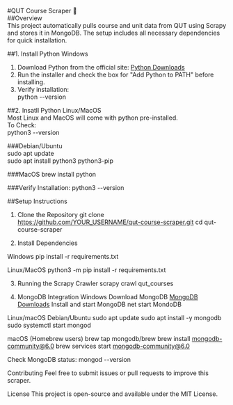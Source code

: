 #QUT Course Scraper 🚀  
##Overview  
This project automatically pulls course and unit data from QUT using Scrapy and stores it in MongoDB. The setup includes all necessary dependencies for quick installation.  

##1. Install Python Windows  
1. Download Python from the official site: [Python Downloads](https://www.python.org/downloads/)
2. Run the installer and check the box for "Add Python to PATH" before installing.
3. Verify installation:  
python --version

##2. Insatll Python Linux/MacOS  
Most Linux and MacOS will come with python pre-installed.   
To Check:  
python3 --version  

###Debian/Ubuntu  
sudo apt update  
sudo apt install python3 python3-pip  

###MacOS
brew install python

###Verify Installation:
python3 --version

##Setup Instructions
1. Clone the Repository
git clone https://github.com/YOUR_USERNAME/qut-course-scraper.git
cd qut-course-scraper

2. Install Dependencies

Windows
pip install -r requirements.txt

Linux/MacOS
python3 -m pip install -r requirements.txt

3. Running the Scrapy Crawler
scrapy crawl qut_courses

4. MongoDB Integration
Windows
Download MongoDB
[MongoDB Downloads](https://www.mongodb.com/try/download/community)
Install and start MongoDB
net start MondoDB

Linux/macOS
Debian/Ubuntu
sudo apt update
sudo apt install -y mongodb
sudo systemctl start mongod

macOS (Homebrew users)
brew tap mongodb/brew
brew install mongodb-community@6.0
brew services start mongodb-community@6.0

Check MongoDB status:
mongod --version

Contributing
Feel free to submit issues or pull requests to improve this scraper.

License
This project is open-source and available under the MIT License.
